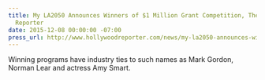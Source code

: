 ```yaml
---
title: My LA2050 Announces Winners of $1 Million Grant Competition, The Hollywood
  Reporter
date: 2015-12-08 00:00:00 -07:00
press_url: http://www.hollywoodreporter.com/news/my-la2050-announces-winners-1-846985
---
```


Winning programs have industry ties to such names as Mark Gordon, Norman Lear and actress Amy Smart.
